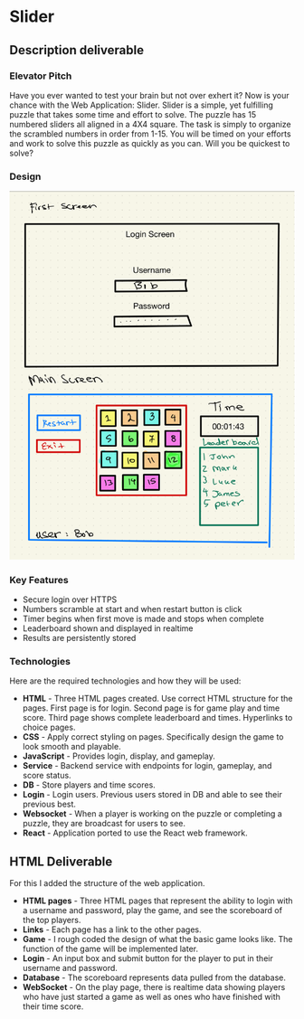 # Slider
## Description deliverable
### Elevator Pitch
Have you ever wanted to test your brain but not over exhert it? Now is your chance with the Web Application: Slider.
Slider is a simple, yet fulfilling puzzle that takes some time and effort to solve. The puzzle has 15 numbered sliders all aligned in a 4X4 square. 
The task is simply to organize the scrambled numbers in order from 1-15. You will be timed on your efforts and work to solve this puzzle as quickly as you can.
Will you be quickest to solve?
### Design
![image of design of web application.](Cs260.png.png)

### Key Features
* Secure login over HTTPS
* Numbers scramble at start and when restart button is click
* Timer begins when first move is made and stops when complete
* Leaderboard shown and displayed in realtime
* Results are persistently stored

### Technologies
Here are the required technologies and how they will be used:
* **HTML** - Three HTML pages created. Use correct HTML structure for the pages. First page is for login. Second page is for game play and time score. Third page shows complete leaderboard and times. Hyperlinks to choice pages.
* **CSS** - Apply correct styling on pages. Specifically design the game to look smooth and playable.
* **JavaScript** - Provides login, display, and gameplay.
* **Service** - Backend service with endpoints for login, gameplay, and score status.
* **DB** - Store players and time scores.
* **Login** - Login users. Previous users stored in DB and able to see their previous best.
* **Websocket** - When a player is working on the puzzle or completing a puzzle, they are broadcast for users to see.
* **React** - Application ported to use the React web framework.

## HTML Deliverable
For this I added the structure of the web application.
* **HTML pages** - Three HTML pages that represent the ability to login with a username and password, play the game, and see the scoreboard of the top players.
* **Links** - Each page has a link to the other pages. 
* **Game** - I rough coded the design of what the basic game looks like. The function of the game will be implemented later.
* **Login** - An input box and submit button for the player to put in their username and password.
* **Database** - The scoreboard represents data pulled from the database.
* **WebSocket** - On the play page, there is realtime data showing players who have just started a game as well as ones who have finished with their time score.
